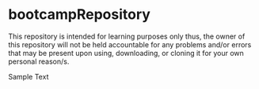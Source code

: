 # bootcampRepository
This repository is intended for learning purposes only thus, the owner of this repository will not be held accountable for any problems and/or errors that may be present upon using, downloading, or cloning it for your own personal reason/s.


Sample Text

